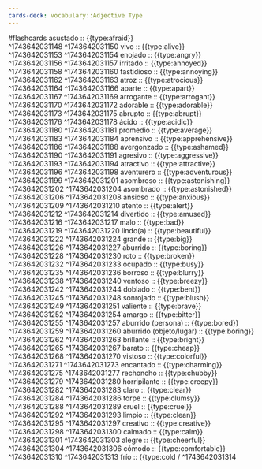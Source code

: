 ```yaml
---
cards-deck: vocabulary::Adjective Type
---
```


#flashcards 
asustado :: {{type:afraid}}  
^1743642031148
^1743642031150
vivo :: {{type:alive}}  
^1743642031153
^1743642031154
enojado :: {{type:angry}}  
^1743642031156
^1743642031157
irritado :: {{type:annoyed}}  
^1743642031158
^1743642031160
fastidioso :: {{type:annoying}}  
^1743642031162
^1743642031163
atroz :: {{type:atrocious}}  
^1743642031164
^1743642031166
aparte :: {{type:apart}}  
^1743642031167
^1743642031169
arrogante :: {{type:arrogant}}  
^1743642031170
^1743642031172
adorable :: {{type:adorable}}  
^1743642031173
^1743642031175
abrupto :: {{type:abrupt}}  
^1743642031176
^1743642031178
ácido :: {{type:acidic}}  
^1743642031180
^1743642031181
promedio :: {{type:average}}  
^1743642031183
^1743642031184
aprensivo :: {{type:apprehensive}}  
^1743642031186
^1743642031188
avergonzado :: {{type:ashamed}}  
^1743642031190
^1743642031191
agresivo :: {{type:aggressive}}  
^1743642031193
^1743642031194
atractivo :: {{type:attractive}}  
^1743642031196
^1743642031198
aventurero :: {{type:adventurous}}  
^1743642031199
^1743642031201
asombroso :: {{type:astonishing}}  
^1743642031202
^1743642031204
asombrado :: {{type:astonished}}  
^1743642031206
^1743642031208
ansioso :: {{type:anxious}}  
^1743642031209
^1743642031210
atento :: {{type:alert}}  
^1743642031212
^1743642031214
divertido :: {{type:amused}}  
^1743642031216
^1743642031217
malo :: {{type:bad}}  
^1743642031219
^1743642031220
lindo(a) :: {{type:beautiful}}  
^1743642031222
^1743642031224
grande :: {{type:big}}  
^1743642031226
^1743642031227
aburrido :: {{type:boring}}  
^1743642031228
^1743642031230
roto :: {{type:broken}}  
^1743642031232
^1743642031233
ocupado :: {{type:busy}}  
^1743642031235
^1743642031236
borroso :: {{type:blurry}}  
^1743642031238
^1743642031240
ventoso :: {{type:breezy}}  
^1743642031242
^1743642031244
doblado :: {{type:bent}}  
^1743642031245
^1743642031248
sonrojado :: {{type:blush}}  
^1743642031249
^1743642031251
valiente :: {{type:brave}}  
^1743642031252
^1743642031254
amargo :: {{type:bitter}}  
^1743642031255
^1743642031257
aburrido (persona) :: {{type:bored}}  
^1743642031259
^1743642031260
aburrido (objeto/lugar) :: {{type:boring}}  
^1743642031262
^1743642031263
brillante :: {{type:bright}}  
^1743642031265
^1743642031267
barato :: {{type:cheap}}  
^1743642031268
^1743642031270
vistoso :: {{type:colorful}}  
^1743642031271
^1743642031273
encantado :: {{type:charming}}  
^1743642031275
^1743642031277
rechoncho :: {{type:chubby}}  
^1743642031279
^1743642031280
horripilante :: {{type:creepy}}  
^1743642031282
^1743642031283
claro :: {{type:clear}}  
^1743642031284
^1743642031286
torpe :: {{type:clumsy}}  
^1743642031288
^1743642031289
cruel :: {{type:cruel}}  
^1743642031292
^1743642031293
limpio :: {{type:clean}}  
^1743642031295
^1743642031297
creativo :: {{type:creative}}  
^1743642031298
^1743642031300
calmado :: {{type:calm}}  
^1743642031301
^1743642031303
alegre :: {{type:cheerful}}  
^1743642031304
^1743642031306
cómodo :: {{type:comfortable}}  
^1743642031310
^1743642031313
frío :: {{type:cold /
^1743642031314
